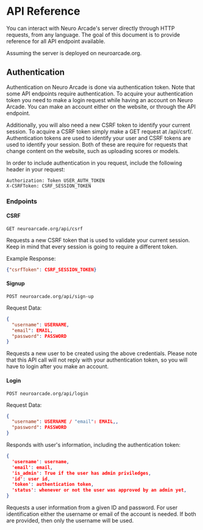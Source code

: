 # API Reference

You can interact with Neuro Arcade's server directly through HTTP requests, 
from any language. The goal of this document is to provide reference for all 
API endpoint available.

[//]: # (todo: change the URL used in api refs)
Assuming the server is deployed on neuroarcade.org. 

## Authentication

Authentication on Neuro Arcade is done via authentication token. Note that some
API endpoints require authentication. To acquire your authentication token you 
need to make a login request while having an account on Neuro Arcade. You can 
make an account either on the website, or through the API endpoint. 

Additionally, you will also need a new CSRF token to identify your current session.
To acquire a CSRF token simply make a GET request at /api/csrf/. Authentication
tokens are used to identify your user and CSRF tokens are used to identify your
session. Both of these are require for requests that change content on the website,
such as uploading scores or models.

In order to include authentication in you request, include the following header in your 
request:
```
Authorization: Token USER_AUTH_TOKEN
X-CSRFToken: CSRF_SESSION_TOKEN
```

### Endpoints

#### CSRF
```
GET neuroarcade.org/api/csrf
```
Requests a new CSRF token that is used to validate your current session. 
Keep in mind that every session is going to require a different token.

Example Response:
```json
{"csrfToken": CSRF_SESSION_TOKEN}
```

#### Signup
```
POST neuroarcade.org/api/sign-up
```
Request Data:
```json
{
  "username": USERNAME,     
  "email": EMAIL,
  "password": PASSWORD
}
```
Requests a new user to be created using the above credentials. Please note 
that this API call will not reply with your authentication token, so you
will have to login after you make an account.


#### Login
```
POST neuroarcade.org/api/login
```
Request Data:
```json
{
  "username": USERNAME / "email": EMAIL,,
  "password": PASSWORD
}
```
Responds with user's information, including the authentication token:
```json
{
  'username': username,
  'email': email,
  'is_admin': True if the user has admin priviledges,
  'id': user id,
  'token': authentication token,
  'status': whenever or not the user was approved by an admin yet,
}
```
Requests a user information from a given ID and password. For user 
identification either the username or email of the account is needed.
If both are provided, then only the username will be used.

